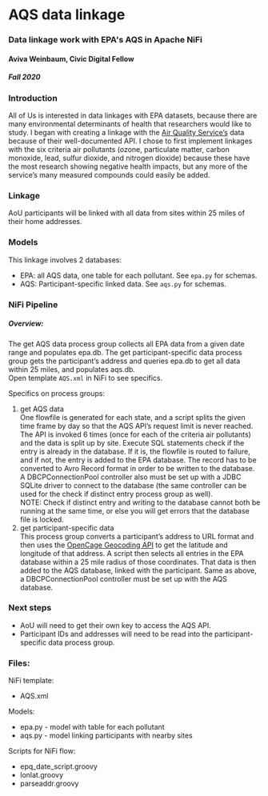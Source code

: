 # AQS data linkage

### Data linkage work with EPA's AQS in Apache NiFi
#### Aviva Weinbaum, Civic Digital Fellow
##### Fall 2020

### Introduction
All of Us is interested in data linkages with EPA datasets, because there are many environmental determinants of health that researchers would like to study. I began with creating a linkage with the [Air Quality Service’s](https://aqs.epa.gov/aqsweb/documents/data_api.html) data because of their well-documented API. I chose to first implement linkages with the six criteria air pollutants (ozone, particulate matter, carbon monoxide, lead, sulfur dioxide, and nitrogen dioxide) because these have the most research showing negative health impacts, but any more of the service’s many measured compounds could easily be added.

### Linkage
AoU participants will be linked with all data from sites within 25 miles of their home addresses.

### Models
This linkage involves 2 databases:
- EPA: all AQS data, one table for each pollutant. See `epa.py` for schemas.
- AQS: Participant-specific linked data. See `aqs.py` for schemas.

### NiFi Pipeline
##### Overview:
The get AQS data process group collects all EPA data from a given date range and populates epa.db. The get participant-specific data process group gets the participant’s address and queries epa.db to get all data within 25 miles, and populates aqs.db.  
Open template `AQS.xml` in NiFi to see specifics.

Specifics on process groups:  
1. get AQS data  
One flowfile is generated for each state, and a script splits the given time frame by day so that the AQS API’s request limit is never reached. The API is invoked 6 times (once for each of the criteria air pollutants) and the data is split up by site. Execute SQL statements check if the entry is already in the database. If it is, the flowfile is routed to failure, and if not, the entry is added to the EPA database. The record has to be converted to Avro Record format in order to be written to the database. A DBCPConnectionPool controller also must be set up with a JDBC SQLite driver to connect to the database (the same controller can be used for the check if distinct entry process group as well).   
NOTE: Check if distinct entry and writing to the database cannot both be running at the same time, or else you will get errors that the database file is locked.
2. get participant-specific data  
This process group converts a participant’s address to URL format and then uses the [OpenCage Geocoding API](https://opencagedata.com/api) to get the latitude and longitude of that address. A script then selects all entries in the EPA database within a 25 mile radius of those coordinates. That data is then added to the AQS database, linked with the participant. Same as above, a DBCPConnectionPool controller must be set up with the AQS database.

### Next steps
- AoU will need to get their own key to access the AQS API.
- Participant IDs and addresses will need to be read into the participant-specific data process group.

### Files:

NiFi template:
- AQS.xml

Models:
- epa.py - model with table for each pollutant
- aqs.py - model linking participants with nearby sites

Scripts for NiFi flow:
- epq_date_script.groovy
- lonlat.groovy
- parseaddr.groovy
